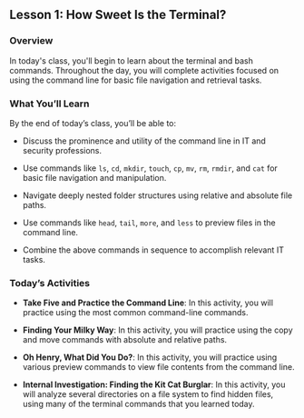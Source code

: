 ## Lesson 1: How Sweet Is the Terminal? 
 
### Overview

In today's class, you'll begin to learn about the terminal and bash commands. Throughout the day, you will complete activities focused on using the command line for basic file navigation and retrieval tasks.
 
### What You’ll Learn
 
By the end of today’s class, you’ll be able to:

- Discuss the prominence and utility of the command line in IT and security professions.

- Use commands like `ls`, `cd`, `mkdir`, `touch`, `cp`, `mv`, `rm`, `rmdir`, and `cat` for basic file navigation and manipulation.

- Navigate deeply nested folder structures using relative and absolute file paths.

- Use commands like `head`, `tail`, `more`, and `less` to preview files in the command line.

- Combine the above commands in sequence to accomplish relevant IT tasks.

### Today’s Activities

* **Take Five and Practice the Command Line**: In this activity, you will practice using the most common command-line commands.

* **Finding Your Milky Way**: In this activity, you will practice using the copy and move commands with absolute and relative paths.

* **Oh Henry, What Did You Do?**: In this activity, you will practice using various preview commands to view file contents from the command line.

* **Internal Investigation: Finding the Kit Cat Burglar**: In this activity, you will analyze several directories on a file system to find hidden files, using many of the terminal commands that you learned today.